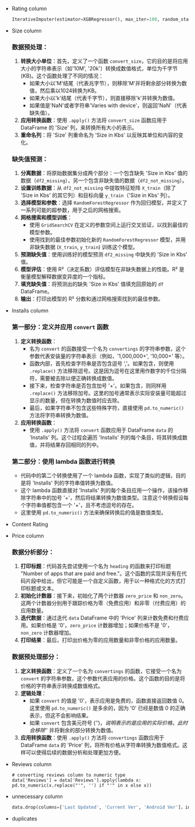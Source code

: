 - Rating column

  ```python
  IterativeImputer(estimator=XGBRegressor(), max_iter=100, random_state=42)
  ```

- Size column

  ### 数据预处理：

  1. **转换大小单位**：首先，定义了一个函数 `convert_size`，它的目的是将应用大小的字符串表示（如'10M', '20k'）转换成数值格式，单位为千字节(KB)。这个函数处理了不同的情况：
     - 如果大小以'M'结尾（代表兆字节），则移除'M'并将剩余部分转换为数值，然后乘以1024转换为KB。
     - 如果大小以'k'结尾（代表千字节），则直接移除'k'并转换为数值。
     - 如果值是'NaN'或者字符串'Varies with device'，则返回'NaN'（代表缺失值）。
  2. **应用转换函数**：使用 `.apply()` 方法将 `convert_size` 函数应用于 DataFrame 的 'Size' 列，来转换所有大小的表示。
  3. **重命名列**：将 'Size' 列重命名为 'Size in Kbs' 以反映其单位和内容的变化。

  ### 缺失值预测：

  1. **分离数据**：将原始数据集分成两个部分：一个包含缺失 'Size in Kbs' 值的数据（`df2_missing`），另一个包含非缺失值的数据（`df2_not_missing`）。
  2. **设置训练数据**：从 `df2_not_missing` 中提取特征矩阵 `X_train`（除了 'Size in Kbs' 的其它列）和目标向量 `y_train`（'Size in Kbs' 列）。
  3. **选择模型和参数**：选择 `RandomForestRegressor` 作为回归模型，并定义了一系列可能的超参数，用于之后的网格搜索。
  4. **网格搜索和模型训练**：
     - 使用 `GridSearchCV` 在定义的参数空间上运行交叉验证，以找到最佳的模型参数。
     - 使用找到的最佳参数初始化新的 `RandomForestRegressor` 模型，并用非缺失数据 (`X_train`, `y_train`) 训练这个模型。
  5. **预测缺失值**：使用训练好的模型预测 `df2_missing` 中缺失的 'Size in Kbs' 值。
  6. **模型评估**：使用 R²（决定系数）评估模型在非缺失数据上的性能。R² 是衡量模型解释数据变异度的一个指标。
  7. **填充缺失值**：将预测出的缺失 'Size in Kbs' 值填充回原始的 `df` DataFrame。
  8. **输出**：打印出模型的 R² 分数和通过网格搜索找到的最佳参数。

- Installs column

  ### 第一部分：定义并应用 `convert` 函数

  1. **定义转换函数**：
     - 名为 `convert` 的函数接受一个名为 `convertings` 的字符串参数，这个参数代表安装量的字符串表示（例如，'1,000,000+', '10,000+' 等）。
     - 函数内部，首先检查字符串是否包含逗号 ','。如果包含，则使用 `.replace()` 方法移除逗号。这是因为逗号在这里用作数字的千位分隔符，需要被去除以便正确转换成数值。
     - 接下来，检查字符串是否包含加号 '+'。如果包含，则同样用 `.replace()` 方法移除加号。这里的加号通常表示实际安装量可能超过显示的数量，但在转换为数值时应去除。
     - 最后，如果字符串不包含这些特殊字符，直接使用 `pd.to_numeric()` 方法将字符串转换为数值。
  2. **应用转换函数**：
     - 使用 `.apply()` 方法将 `convert` 函数应用于 DataFrame `data` 的 'Installs' 列。这个过程会遍历 'Installs' 列的每个条目，将其转换成数值，并将结果存回相同的列中。

  ### 第二部分：使用 lambda 函数进行转换

  - 代码中的第二个转换使用了一个 lambda 函数，实现了类似的逻辑，目的是将 'Installs' 列的字符串值转换为数值。
  - 这个 lambda 函数直接对 'Installs' 列的每个条目应用一个操作，该操作移除字符串中的加号 '+'，然后将结果转换为数值类型。注意这个转换假设每个字符串值都包含一个 '+'，且不考虑逗号的存在。
  - 这里使用 `pd.to_numeric()` 方法来确保转换后的值是数值类型。

- Content Rating

- Price column

  ### 数据分析部分：

  1. **打印标题**：代码首先尝试使用一个名为 `heading` 的函数来打印标题 "Number of apps that are paid and free."。这个函数的实现并没有在代码片段中给出，但它可能是一个自定义函数，用于以一种格式化的方式打印标题或文本。
  2. **初始化计数器**：接下来，初始化了两个计数器 `zero_price` 和 `non_zero`。这两个计数器分别用于跟踪价格为零（免费应用）和非零（付费应用）的应用数量。
  3. **迭代数据**：通过迭代 `data` DataFrame 中的 'Price' 列来计数免费和付费应用。如果价格是 '0'，`zero_price` 计数器增加；如果价格不是 '0'，`non_zero` 计数器增加。
  4. **打印结果**：最后，打印出价格为零的应用数量和非零价格的应用数量。

  ### 数据预处理部分：

  1. **定义转换函数**：定义了一个名为 `convertings` 的函数，它接受一个名为 `convert` 的字符串参数，这个参数代表应用的价格。这个函数的目的是将价格的字符串表示转换成数值格式。
  2. **逻辑处理**：
     - 如果 `convert` 的值是 '0'，表示应用是免费的，函数直接返回数值 0。这里使用 `pd.to_numeric()` 是多余的，因为 '0' 已经是数值 0 的正确表示，但这不会影响结果。
     - 如果 `convert` 包含美元符号 ('$')，说明表示的是应用的实际价格，此时会移除 '$' 并将剩余的部分转换为数值。
  3. **应用转换函数**：使用 `.apply()` 方法将 `convertings` 函数应用于 DataFrame `data` 的 'Price' 列，将所有价格从字符串转换为数值格式。这样可以使得后续的数据分析和处理更加方便。

- Reviews column

  ```pyhton
  # converting reviews column to numeric type
  data['Reviews'] = data['Reviews'].apply(lambda x: pd.to_numeric(x.replace("'", '') if "'" in x else x))
  ```

- unnecessary column

  ```python
  data.drop(columns=['Last Updated', 'Current Ver', 'Android Ver']，inplace=True)
  ```

- duplicates